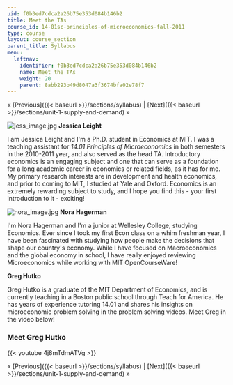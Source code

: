 ```yaml
---
uid: f0b3ed7cdca2a26b75e353d084b146b2
title: Meet the TAs
course_id: 14-01sc-principles-of-microeconomics-fall-2011
type: course
layout: course_section
parent_title: Syllabus
menu:
  leftnav:
    identifier: f0b3ed7cdca2a26b75e353d084b146b2
    name: Meet the TAs
    weight: 20
    parent: 8abb293b49d8047a3f3674bfa02e78f7
---
```


« [Previous]({{< baseurl >}}/sections/syllabus) | [Next]({{< baseurl >}}/sections/unit-1-supply-and-demand) »

![jess_image.jpg](https://open-learning-course-data-production.s3.amazonaws.com/14-01sc-principles-of-microeconomics-fall-2011/d0ce9da3b7d3c62b63bda660db06c4d9_jess_image.jpg) **Jessica Leight**

I am Jessica Leight and I'm a Ph.D. student in Economics at MIT. I was a teaching assistant for _14.01 Principles of Microeconomics_ in both semesters in the 2010-2011 year, and also served as the head TA. Introductory economics is an engaging subject and one that can serve as a foundation for a long academic career in economics or related fields, as it has for me. My primary research interests are in development and health economics, and prior to coming to MIT, I studied at Yale and Oxford. Economics is an extremely rewarding subject to study, and I hope you find this - your first introduction to it - exciting!

![nora_image.jpg](https://open-learning-course-data-production.s3.amazonaws.com/14-01sc-principles-of-microeconomics-fall-2011/49f4930639496451f482db789d2beb23_nora_image.jpg) **Nora Hagerman**

I'm Nora Hagerman and I'm a junior at Wellesley College, studying Economics. Ever since I took my first Econ class on a whim freshman year, I have been fascinated with studying how people make the decisions that shape our country's economy. While I have focused on Macroeconomics and the global economy in school, I have really enjoyed reviewing Microeconomics while working with MIT OpenCourseWare!

**Greg Hutko**

Greg Hutko is a graduate of the MIT Department of Economics, and is currently teaching in a Boston public school through Teach for America. He has years of experience tutoring 14.01 and shares his insights on microeconomic problem solving in the problem solving videos. Meet Greg in the video below!

### Meet Greg Hutko

{{< youtube 4j8mTdmATVg >}}

« [Previous]({{< baseurl >}}/sections/syllabus) | [Next]({{< baseurl >}}/sections/unit-1-supply-and-demand) »